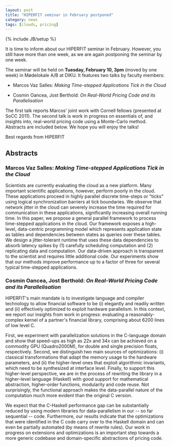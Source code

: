 ```yaml
---
layout: post
title: "HIPERFIT seminar in February postponed"
category: news
tags: [clouds, pricing]
---
```

{% include JB/setup %}

It is time to inform about our HIPERFIT seminar in February. However,
you still have more than one week, as we are again postponing the
seminar by one week.

The seminar will be held on **Tuesday, February 10, 3pm**
(moved by one week) in Mødelokale A/B at DIKU. It features two talks
by faculty members:

- Marcos Vaz Salles: _Making Time-stepped Applications Tick in the Cloud_

- Cosmin Oancea, Jost Berthold: _On Real-World Pricing Code and its
  Parallelisation_

The first talk reports Marcos' joint work with Cornell fellows
(presented at SoCC 2011). The second talk is work in progress on
essentials of, and insights into, real-world pricing code using a
Monte-Carlo method. Abstracts are included below. We hope you will
enjoy the talks!

Best regards from HIPERFIT

## Abstracts

### Marcos Vaz Salles: _Making Time-stepped Applications Tick in the Cloud_

Scientists are currently evaluating the cloud as a new platform. Many
important scientific applications, however, perform poorly in the
cloud. These applications proceed in highly parallel discrete
time-steps or "ticks" using logical synchronization barriers at tick
boundaries. We observe that network jitter in the cloud can severely
increase the time required for communication in these applications,
significantly increasing overall running time. In this paper, we
propose a general parallel framework to process time-stepped
applications in the cloud. Our framework exposes a high-level,
data-centric programming model which represents application state as
tables and dependencies between states as queries over these
tables. We design a jitter-tolerant runtime that uses these data
dependencies to absorb latency spikes by (1) carefully scheduling
computation and (2) replicating data and computation. Our data-driven
approach is transparent to the scientist and requires little
additional code. Our experiments show that our methods improve
performance up to a factor of three for several typical time-stepped
applications.

### Cosmin Oancea, Jost Berthold: _On Real-World Pricing Code and its Parallelisation_

HIPERFIT's main mandate is to investigate language and compiler
technology to allow financial software to be (i) elegantly and readily
written and (ii) effectively optimized to exploit hardware
parallelism. In this context, we report our insights from work in
progress: evaluating a reasonably-complex kernel of a partner's
financial library, comprising about 6200 lines of low level C.

First, we experiment with parallelization solutions in the C-language
domain and show that speed-ups as high as 22x and 34x can be achieved
on a commodity GPU (Quadro2000M), for double and single precision
floats, respectively. Second, we distinguish two main sources of
optimizations: (i) classical transformations that adapt the memory
usage to the hardware parameters, and (ii) the higher-level ones that
exploit algorithmic invariants, which need to be synthesized at
interface level. Finally, to support this higher-level perspective, we
are in the process of rewriting the library in a higher-level language
(Haskell) with good support for mathematical abstraction, higher-order
functions, modularity and code reuse. Not surprisingly, the
functional approach makes the data-parallel nature of the computation
much more evident than the original C version.

We expect that the C-Haskell performance gap can be substantially
reduced by using modern libraries for data-parallelism in our -- so
far sequential -- code. Furthermore, our results indicate that the
optimizations that were identified in the C code carry over to the
Haskell domain and can even be partially automated (by means of
rewrite rules). Our work in progress on extensions and optimizations
is an important step towards a more generic codebase and
domain-specific abstractions of pricing code.